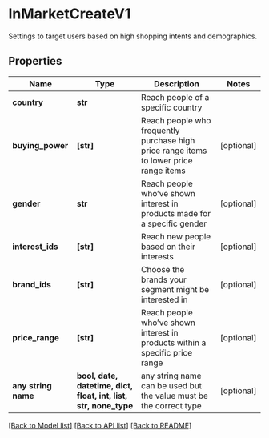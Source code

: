 # InMarketCreateV1

Settings to target users based on high shopping intents and demographics.

## Properties
Name | Type | Description | Notes
------------ | ------------- | ------------- | -------------
**country** | **str** | Reach people of a specific country | 
**buying_power** | **[str]** | Reach people who frequently purchase high price range items to lower price range items | [optional] 
**gender** | **str** | Reach people who’ve shown interest in products made for a specific gender | [optional] 
**interest_ids** | **[str]** | Reach new people based on their interests | [optional] 
**brand_ids** | **[str]** | Choose the brands your segment might be interested in | [optional] 
**price_range** | **[str]** | Reach people who’ve shown interest in products within a specific price range | [optional] 
**any string name** | **bool, date, datetime, dict, float, int, list, str, none_type** | any string name can be used but the value must be the correct type | [optional]

[[Back to Model list]](../README.md#documentation-for-models) [[Back to API list]](../README.md#documentation-for-api-endpoints) [[Back to README]](../README.md)


